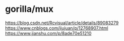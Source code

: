 # gorilla/mux 
https://blog.csdn.net/Rcvisual/article/details/89083279
https://www.cnblogs.com/jiujuan/p/12768907.html
https://www.jianshu.com/p/8ade70e51210


